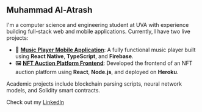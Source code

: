## Muhammad Al-Atrash

I'm a computer science and engineering student at UVA with experience building full-stack web and mobile applications. Currently, I have two live projects: 

- 🎵 [**Music Player Mobile Application**](https://www.youtube.com/watch?v=yz3bGXdSrzQ&feature=youtu.be): A fully functional music player built using **React Native**, **TypeScript**, and **Firebase**.
- 🖼️ [**NFT Auction Platform Frontend**](https://nameless-castle-94869-6cdd3e0d35fe.herokuapp.com/): Developed the frontend of an NFT auction platform using **React**, **Node.js**, and deployed on **Heroku**.

Academic projects include blockchain parsing scripts, neural network models, and Solidity smart contracts.

Check out my [LinkedIn](https://www.linkedin.com/in/muhammad-al-atrash-38b357309/)


<!--
**muhammmad-al/muhammmad-al** is a ✨ _special_ ✨ repository because its `README.md` (this file) appears on your GitHub profile.

Here are some ideas to get you started:

- 🔭 I’m currently working on ...
- 🌱 I’m currently learning ...
- 👯 I’m looking to collaborate on ...
- 🤔 I’m looking for help with ...
- 💬 Ask me about ...
- 📫 How to reach me: ...
- 😄 Pronouns: ...
- ⚡ Fun fact: ...
-->
